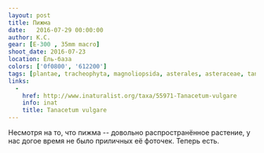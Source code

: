 ```yaml
---
layout: post
title: Пижма
date:   2016-07-29 00:00:00
author: К.С.
gear: [E-300 , 35mm macro]
shoot_date: 2016-07-23
location: Ёль-база
colors: ['0f0800', '612200']
tags: [plantae, tracheophyta, magnoliopsida, asterales, asteraceae, tanacetum, tanacetum vulgare]
links:
  -
    href: http://www.inaturalist.org/taxa/55971-Tanacetum-vulgare
    info: inat
    title: Tanacetum vulgare
---
```


Несмотря на то, что пижма -- довольно распространённое растение, у нас догое время не было приличных её фоточек. Теперь есть.
